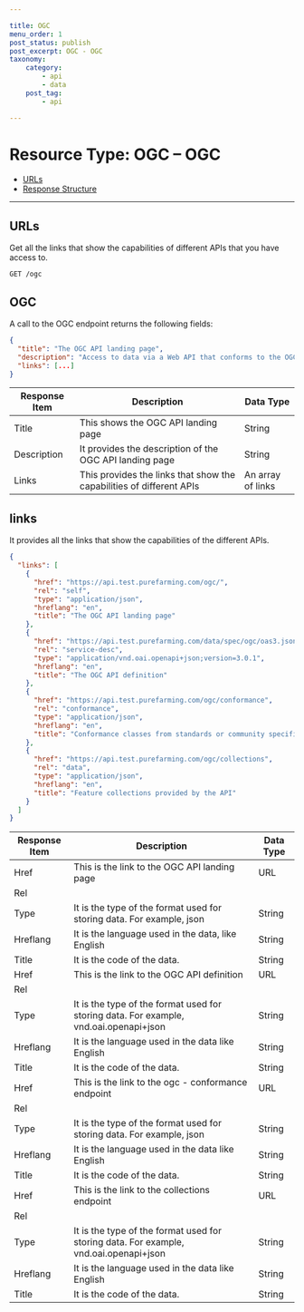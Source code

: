```yaml
---

title: OGC
menu_order: 1
post_status: publish
post_excerpt: OGC - OGC
taxonomy:
    category:
        - api
        - data
    post_tag:
        - api

---
```


# Resource Type: OGC – OGC

- [URLs](#urls)
- [Response Structure](#response-structure)

---

## URLs

Get all the links that show the capabilities of different APIs that you have access to. 

```
GET /ogc
```

## OGC
A call to the OGC endpoint returns the following fields: 

```json
{
  "title": "The OGC API landing page",
  "description": "Access to data via a Web API that conforms to the OGC API Features specification.",
  "links": [...]
}
```

| Response Item | Description | Data Type |
| ------------- | ----------- | --------- |
| Title | This shows the OGC API landing page | String
| Description | It provides the description of the OGC API landing page | String
| Links | This provides the links that show the capabilities of different APIs | An array of links

## links

It provides all the links that show the capabilities of the different APIs.

```json
{
  "links": [
    {
      "href": "https://api.test.purefarming.com/ogc/",
      "rel": "self",
      "type": "application/json",
      "hreflang": "en",
      "title": "The OGC API landing page"
    },
    {
      "href": "https://api.test.purefarming.com/data/spec/ogc/oas3.json",
      "rel": "service-desc",
      "type": "application/vnd.oai.openapi+json;version=3.0.1",
      "hreflang": "en",
      "title": "The OGC API definition"
    },
    {
      "href": "https://api.test.purefarming.com/ogc/conformance",
      "rel": "conformance",
      "type": "application/json",
      "hreflang": "en",
      "title": "Conformance classes from standards or community specifications, identified by a URI, that the API conforms to"
    },
    {
      "href": "https://api.test.purefarming.com/ogc/collections",
      "rel": "data",
      "type": "application/json",
      "hreflang": "en",
      "title": "Feature collections provided by the API"
    }
  ]
}
```

| Response Item | Description | Data Type |
| ------------- | ----------- | --------- |
| Href | This is the link to the OGC API landing page | URL
| Rel | 
| Type | It is the type of the format used for storing data. For example, json | String
| Hreflang | It is the language used in the data, like English | String
| Title | It is the code of the data. | String
| Href | This is the link to the OGC API definition | URL
| Rel | 
| Type | It is the type of the format used for storing data. For example, vnd.oai.openapi+json | String
| Hreflang | It is the language used in the data like English | String
| Title | It is the code of the data. | String
| Href | This is the link to the ogc - conformance endpoint | URL
| Rel | 
| Type | It is the type of the format used for storing data. For example, json | String
| Hreflang | It is the language used in the data like English | String
| Title | It is the code of the data. | String
| Href | This is the link to the collections endpoint | URL
| Rel | 
| Type | It is the type of the format used for storing data. For example, vnd.oai.openapi+json | String
| Hreflang | It is the language used in the data like English | String
| Title | It is the code of the data. | String